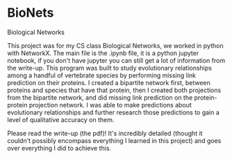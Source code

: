 # BioNets

Biological Networks


This project was for my CS class Biological Networks, we worked in python with NetworkX.
The main file is the .ipynb file, it is a python jupyter notebook, if you don't have jupyter you can still get a lot of information from the write-up.
This program was built to study evolutionary relationships among a handful of vertebrate species by performing missing link prediction on their proteins. 
I created a bipartite network first, between proteins and species that have that protein, then I created both projections from the bipartite network, and did missing link prediction on the protein-protein projection network. 
I was able to make predictions about evolutionary relationships and further research those predictions to gain a level of qualitative accuracy on them. 

Please read the write-up (the pdf)! It's incredibly detailed (thought it couldn't possibly encompass everything I learned in this project) and goes over everything I did to achieve this. 
